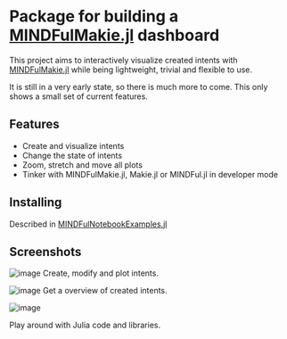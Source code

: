 # Package for building a [MINDFulMakie.jl](https://github.com/UniStuttgart-IKR/MINDFulMakie.jl) dashboard 

This project aims to interactively visualize created intents with [MINDFulMakie.jl](https://github.com/UniStuttgart-IKR/MINDFulMakie.jl) while being lightweight, trivial and flexible to use. 

It is still in a very early state, so there is much more to come. This only shows a small set of current features.


## Features

- Create and visualize intents
- Change the state of intents
- Zoom, stretch and move all plots
- Tinker with MINDFulMakie.jl, Makie.jl or MINDFul.jl in developer mode


## Installing

Described in [MINDFulNotebookExamples.jl](https://github.com/UniStuttgart-IKR/MINDFulNotebookExamples.jl)


## Screenshots
![image](https://github.com/UniStuttgart-IKR/MINDFulPluto.jl/assets/16525967/17eb8a4e-b376-42de-814e-809935943072)
Create, modify and plot intents.

![image](https://github.com/UniStuttgart-IKR/MINDFulPluto.jl/assets/16525967/b9f3c98e-c7ca-42fa-8309-1f662f94ce63)
Get a overview of created intents.

![image](https://github.com/UniStuttgart-IKR/MINDFulPluto.jl/assets/16525967/b18ff304-7d96-4c7c-97b0-6330504b3653)

Play around with Julia code and libraries.
